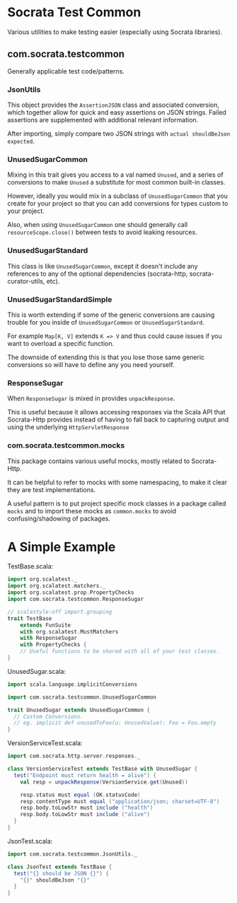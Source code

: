 # Socrata Test Common #
Various utilities to make testing easier (especially using Socrata
libraries).

## com.socrata.testcommon ##
Generally applicable test code/patterns.

### JsonUtils ###
This object provides the `AssertionJSON` class and associated
conversion, which together allow for quick and easy assertions on JSON
strings. Failed assertions are supplemented with additional relevant
information.

After importing, simply compare two JSON strings with
`actual shouldBeJson expected`.

### UnusedSugarCommon ###
Mixing in this trait gives you access to a val named `Unused`, and a
series of conversions to make `Unused` a substitute for most common
built-in classes.

However, ideally you would mix in a subclass of `UnusedSugarCommon`
that you create for your project so that you can add conversions for
types custom to your project.

Also, when using `UnusedSugarCommon` one should generally call
`resourceScope.close()` between tests to avoid leaking resources.

### UnusedSugarStandard ###
This class is like `UnusedSugarCommon`, except it doesn't include any
references to any of the optional dependencies (socrata-http,
socrata-curator-utils, etc).

### UnusedSugarStandardSimple ###
This is worth extending if some of the generic conversions are causing
trouble for you inside of `UnusedSugarCommon` or
`UnusedSugarStandard`.

For example `Map[K, V]` extends `K => V` and thus could cause issues
if you want to overload a specific function.

The downside of extending this is that you lose those same generic
conversions so will have to define any you need yourself.

### ResponseSugar ###
When `ResponseSugar` is mixed in provides `unpackResponse`.

This is useful because it allows accessing responses via the Scala API
that Socrata-Http provides instead of having to fall back to capturing
output and using the underlying `HttpServletResponse`

### com.socrata.testcommon.mocks ###
This package contains various useful mocks, mostly related to
Socrata-Http.

It can be helpful to refer to mocks with some namespacing, to make it
clear they are test implementations.

A useful pattern is to put project specific mock classes in a package
called `mocks` and to import these mocks as `common.mocks` to avoid
confusing/shadowing of packages.

# A Simple Example #
TestBase.scala:
```scala
import org.scalatest._
import org.scalatest.matchers._
import org.scalatest.prop.PropertyChecks
import com.socrata.testcommon.ResponseSugar

// scalastyle:off import.grouping
trait TestBase
    extends FunSuite
    with org.scalatest.MustMatchers
    with ResponseSugar
    with PropertyChecks {
    // Useful functions to be shared with all of your test classes.
}
```

UnusedSugar.scala:
```scala
import scala.language.implicitConversions

import com.socrata.testcommon.UnusedSugarCommon

trait UnusedSugar extends UnusedSugarCommon {
  // Custom Conversions.
  // eg. implicit def unusedToFoo(u: UnusedValue): Foo = Foo.empty
}
```

VersionServiceTest.scala:
```scala
import com.socrata.http.server.responses._

class VersionServiceTest extends TestBase with UnusedSugar {
  test("Endpoint must return health = alive") {
    val resp = unpackResponse(VersionService.get(Unused))

    resp.status must equal (OK.statusCode)
    resp.contentType must equal ("application/json; charset=UTF-8")
    resp.body.toLowStr must include ("health")
    resp.body.toLowStr must include ("alive")
  }
}
```

JsonTest.scala:
```scala
import com.socrata.testcommon.JsonUtils._

class JsonTest extends TestBase {
  test("{} should be JSON {}") {
    "{}" shouldBeJson "{}"
  }
}
```
